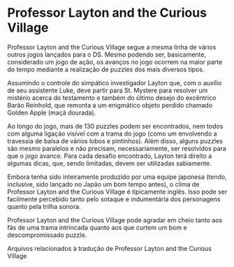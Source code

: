 # Professor Layton and the Curious Village

Professor Layton and the Curious Village segue a mesma linha de vários outros jogos lançados para o DS. Mesmo podendo ser, basicamente, considerado um jogo de ação, os avanços no jogo ocorrem na maior parte do tempo mediante a realização de puzzles dos mais diversos tipos.

Assumindo o controle do simpático investigador Layton que, com o auxílio de seu assistente Luke, deve partir para St. Mystere para resolver um mistério acerca do testamento e também do último desejo do excêntrico Barão Reinhold, que remonta a um enigmático objeto perdido chamado Golden Apple (maçã dourada).

Ao longo do jogo, mais de 130 puzzles podem ser encontrados, nem todos com alguma ligação visível com a trama do jogo (como um envolvendo a travessia de balsa de vários lobos e pintinhos). Além disso, alguns puzzles são mesmo paralelos e não precisam, necessariamente, ser resolvidos para que o jogo avance. Para cada desafio encontrado, Layton terá direito a algumas dicas, que, sendo limitadas, devem ser utilizadas sabiamente.

Embora tenha sido inteiramente produzido por uma equipe japonesa (tendo, inclusive, sido lançado no Japão um bom tempo antes), o clima de Professor Layton and the Curious Village é tipicamente inglês. Isso pode ser facilmente percebido tanto pelo sotaque e indumentária dos personagens quanto pela trilha sonora.

Professor Layton and the Curious Village pode agradar em cheio tanto aos fãs de uma trama intrincada quanto aos que curtem um bom e descompromissado puzzle.

Arquivos relacionados à tradução de Professor Layton and the Curious Village
